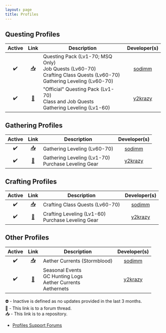 ```yaml
---
layout: page
title: Profiles
---
```


## Questing Profiles

Active | Link | Description | Developer(s)
:-------: | :--: | ----------- | :----------:
✔️ | [📥][sodimm] | Questing Pack (Lv1-70; MSQ Only)<br/>Job Quests (Lv60-70)<br/>Crafting Class Quests (Lv60-70)<br/>Gathering Leveling (Lv60-70) | [sodimm][Profile_sodimm]
✔️ | [🔗][y2krazy] | "Official" Questing Pack (Lv1-70)<br/>Class and Job Quests<br/>Gathering Leveling (Lv1-60) | [y2krazy][Profile_y2krazy]

## Gathering Profiles

Active | Link | Description | Developer(s)
:-------: | :--: | ----------- | :----------:
✔️ | [📥][sodimm] | Gathering Leveling (Lv60-70) | [sodimm][Profile_sodimm]
✔️ | [🔗][y2krazy] | Gathering Leveling (Lv1-70)<br/>Purchase Leveling Gear | [y2krazy][Profile_y2krazy]

## Crafting Profiles

Active | Link | Description | Developer(s)
:-------: | :--: | ----------- | :----------:
✔️ | [📥][sodimm] | Crafting Class Quests (Lv60-70) | [sodimm][Profile_sodimm]
✔️ | [🔗][y2krazy] | Crafting Leveling (Lv1-60)<br/>Purchase Leveling Gear | [y2krazy][Profile_y2krazy]

## Other Profiles

Active | Link | Description | Developer(s)
:-------: | :--: | ----------- | :----------:
✔️ | [📥][sodimm] | Aether Currents (Stormblood) | [sodimm][Profile_sodimm]
✔️ | [🔗][y2krazy] | Seasonal Events<br/>GC Hunting Logs<br/>Aether Currents<br/>Aethernets | [y2krazy][Profile_y2krazy]

⛔️ - Inactive is defined as no updates provided in the last 3 months.<br/>
🔗 - This link is to a forum thread.<br/>
📥 - This link is to a repository.

- [Profiles Support Forums][Profiles Forum]

[y2krazy]: https://www.thebuddyforum.com/threads/order-bot-quests-quests-and-quests.216756/ "y2krazy's Forum Thread"
[sodimm]: https://github.com/sodimm/RebornBuddy "sodimm's Repository"

[Profile_y2krazy]: https://www.thebuddyforum.com/members/y2krazy.67481/ "y2krazy's Forum Profile"
[Profile_sodimm]: https://www.thebuddyforum.com/members/sodimm.313130/ "sodimm's Forum Profile"

[Profiles Forum]: https://www.thebuddyforum.com/forums/rebornbuddy-profiles.303/ "Profiles Support Forums"
